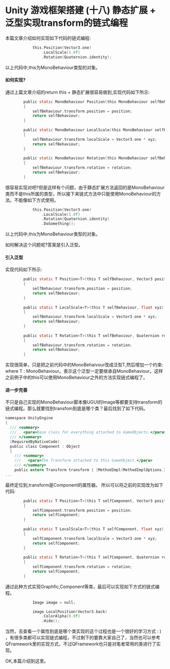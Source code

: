 

# Unity 游戏框架搭建 (十八) 静态扩展 + 泛型实现transform的链式编程

本篇文章介绍如何实现如下代码的链式编程:

```c
            this.Position(Vector3.one)          
                .LocalScale(1.0f)               
                .Rotation(Quaternion.identity); 
```

以上代码中,this为MonoBehaviour类型的对象。

#### 如何实现?

通过上篇文章介绍的return this + 静态扩展很容易做到,实现代码如下所示:

```c
        public static MonoBehaviour Position(this MonoBehaviour selfBehaviour, Vector3 position) 
        {
            selfBehaviour.transform.position = position;
            return selfBehaviour;
        }
        
        public static MonoBehaviour LocalScale(this MonoBehaviour selfBehaviour, float xyz)
        {
            selfBehaviour.transform.localScale = Vector3.one * xyz;
            return selfBehaviour;
        }
        
        public static MonoBehaviour Rotation(this MonoBehaviour selfBehaviour, Quaternion rotation)
        {
            selfBehaviour.transform.rotation = rotation;
            return selfBehaviour;
        }
```

很容易实现对吧?但是这样有个问题，由于静态扩展方法返回的是MonoBehaviour类而不是this所属的类型，所以接下来链式方法中只能使用MonoBehaviour的方法。不能像如下方式使用。

```c
            this.Position(Vector3.one)          
                .LocalScale(1.0f)               
                .Rotation(Quaternion.identity)
                .DoSomething(); 
```

以上代码中,this为MonoBehaviour类型的对象。

如何解决这个问题呢?答案是引入泛型。

#### 引入泛型

实现代码如下所示:

```c
        public static T Position<T>(this T selfBehaviour, Vector3 position) where T : MonoBehaviour
        {
            selfBehaviour.transform.position = position;
            return selfBehaviour;
        }
        
        public static T LocalScale<T>(this T selfBehaviour, float xyz) where T : MonoBehaviour
        {
            selfBehaviour.transform.localScale = Vector3.one * xyz;
            return selfBehaviour;
        }
        
        public static T Rotation<T>(this T selfBehaviour, Quaternion rotation) where T : MonoBehaviour
        {
            selfBehaviour.transform.rotation = rotation;
            return selfBehaviour;
        }
```

实现很简单，只是把之前代码中的MonoBehaivour改成泛型T,然后增加一个约束: where T :  MonoBehaviour。表示这个泛型一定要继承自MonoBehaviour。这样之前例子中的this可以使用MonoBehaviour之外的方法实现链式编程了。

#### 进一步完善

不只是自己实现的MonoBehaviour脚本像UGUI的Image等都要支持transform的链式编程。那么就要找到transfom到底是哪个类？最后找到了如下代码。

```c
namespace UnityEngine
{
  /// <summary>
  ///   <para>Base class for everything attached to GameObjects.</para>
  /// </summary>
  [RequiredByNativeCode]
  public class Component : Object
  {
    /// <summary>
    ///   <para>The Transform attached to this GameObject.</para>
    /// </summary>
    public extern Transform transform { [MethodImpl(MethodImplOptions.InternalCall)] get; }
...
```

最终定位到,transform是Component的属性器。
 所以可以将之前的实现改为如下代码:

```c
        public static T Position<T>(this T selfComponent, Vector3 position) where T : Component
        {
            selfComponent.transform.position = position;
            return selfComponent;
        }
        
        public static T LocalScale<T>(this T selfComponent, float xyz) where T : Component
        {
            selfComponent.transform.localScale = Vector3.one * xyz;
            return selfComponent;
        }
        
        public static T Rotation<T>(this T selfComponent, Quaternion rotation) where T : Component
        {
            selfComponent.transform.rotation = rotation;
            return selfComponent;
        }
```

通过此种方式实现Graphfic,Component等类，最后可以实现如下方式的链式编程。

```c
            Image image = null;

            image.LocalPosition(Vector3.back)
                .ColorAlpha(0.0f)
                .Hide();
```

当然，去查看一个属性到底是哪个类实现的这个过程也是一个很好的学习方式 : ) ，有很多类都可以实现链式编程，不过剩下的要靠大家自己了，当然也可以参考QFramework里的实现方式，不过QFramework也只是对笔者常用的类进行了实现。

OK,本篇介绍到这里。